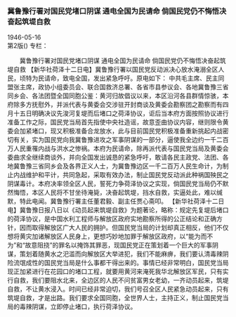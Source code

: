 ### 冀鲁豫行署对国民党堵口阴谋  通电全国为民请命  倘国民党仍不悔悟决奋起筑堤自救  

1946-05-16  
第2版()
专栏：

　　冀鲁豫行署对国民党堵口阴谋
    通电全国为民请命
    倘国民党仍不悔悟决奋起筑堤自救
    【新华社荷泽十二日电】冀鲁豫行署以国民党反动派决心放水淹溺全区人民，顷特为民请命，致电全国，发出紧急呼吁。原电如下：
    中共毛主席、民主同盟张主席，政协小组委员会、联合国救济总署、各省市县参议会、各地冀鲁豫三省同乡会、各法团暨全国同胞公鉴：黄河归故倡议以来，本区沿河各县群情惊骇，本府除多方抚慰外，并派代表与黄委会交涉驻开封商谈及黄委会勘察团之勘察而有四月十五日明确决议先浚河复堤而后堵口之荷泽协议，讵后当本府方面按照协议进行准备工作之际，国民党当局首先指使中央社造谣，故意歪曲协议内容，继则限令黄委会加紧堵口，现又积极准备合龙放水，此与目前国民党积极准备重新挑起内战密切有关，实为国民党向我冀鲁豫进攻之军事阴谋的一部分，逼使我全边约一千二百万人民重罹内战与洪水之惨祸。本府为民请命，除再派代表与国民党当局及黄委会委曲求全继续商谈外，并向全国发出诚恳的紧急呼吁，敢请各民主政党、法团、各地冀鲁豫三省同乡会及各界正义人士，为冀鲁豫边区一千二百万人民生命计，为制止内战维护和平计，共同急起，采取有效办法，制止国民党反动派此种祸国殃民之阴谋毒计。本府决率领全区人民，誓死力争荷泽协议之实现，倘国民党当局仍不默然悔悟，本区人民将不甘坐待淹毙，决奋起筑堤，挡水自救，实逼处此，难以缄默，特此电闻。冀鲁豫行署主任董君毅、副主任贾心斋叩。
    【新华社荷泽十二日电】冀鲁豫日报八日以《动员起来筑堤自救》为题著论，略称：规定先复堤后堵口的荷泽协议，是中国水利工程师与解放区政府实地勘察所得的公正结论和正确方针，因而取得解放区广大人民的拥护。但国民党当局的计划却真正相反，他们不仅想将黄灾加诸解放区人民身上，更想巧妙地加罪于解放区政府，以“能为而不为”和“故意阻挠”的罪名以掩饰其罪恶，现国民党正在策划着一个巨大的军事阴谋，策划着随黄水之汜滥而向解放区大举进犯，我们不能麻痹，我们要认清毒辣阴险流氓成性的国民党当局是什么事都干得出来的。事情已经非常明白，国民党当局现正加紧进行在花园口的堵口工程，就要用黄河来淹死我华北解放区军民，只有实行自救，我们要阻水北来，全边区的人民不问贫富男女老幼，一齐动员起来，筑堤自救，不让黄水浸入。时间已经非常迫切，我们号召全区人民紧急动员起来，只有筑堤自救，才是出路。我们要求全国同胞，全世界人士，主持正义，制止国民党当局的毒辣阴谋，立即停止堵口，执行荷泽协议。  

